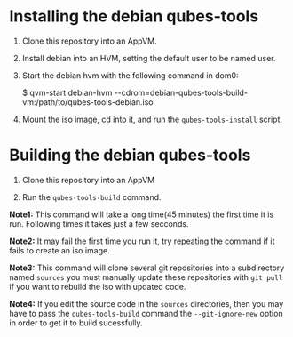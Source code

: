 Installing the debian qubes-tools
=================================

1. Clone this repository into an AppVM.

2. Install debian into an HVM, setting the default user to be named user.

3. Start the debian hvm with the following command in dom0:

    $ qvm-start debian-hvm --cdrom=debian-qubes-tools-build-vm:/path/to/qubes-tools-debian.iso

4. Mount the iso image, cd into it, and run the `qubes-tools-install` script.

Building the debian qubes-tools
===============================

1. Clone this repository into an AppVM

2. Run the `qubes-tools-build` command.

**Note1:** This command will take a long time(45 minutes) the first time it is run.  Following times it takes just a few secconds.

**Note2:** It may fail the first time you run it,  try repeating the command if it fails to create an iso image.

**Note3:** This command will clone several git repositories into a subdirectory named `sources` you must manually update these repositories with `git pull` if you want to rebuild the iso with updated code.

**Note4:** If you edit the source code in the `sources` directories, then you may have to pass the `qubes-tools-build` command the `--git-ignore-new` option in order to get it to build sucessfully.
